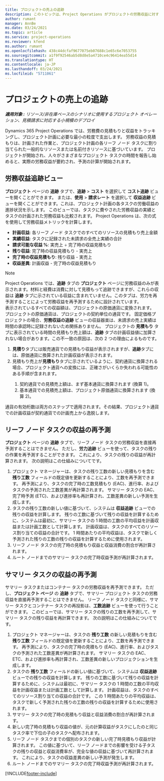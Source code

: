 ```yaml
---
title: プロジェクトの売上の追跡
description: このトピックは、Project Operations がプロジェクトの労務収益に対する進捗状況をトラッキングする方法に関する情報を提供します。
author: rumant
manager: AnnBe
ms.date: 03/24/2021
ms.topic: article
ms.service: project-operations
ms.reviewer: kfend
ms.author: rumant
ms.openlocfilehash: 438c44dcfaf9677075eb07688c1e65c6e7053755
ms.sourcegitcommit: a1f9f92546ab5d8d8e5a4710ce4c96414ea55d14
ms.translationtype: HT
ms.contentlocale: ja-JP
ms.lasthandoff: 03/24/2021
ms.locfileid: "5711061"
---
```

# <a name="project-sales-tracking"></a>プロジェクトの売上の追跡

_**適用対象 :** リソース/非在庫ベースのシナリオに使用するプロジェクト オペレーション、見積請求に対応する小規模のデプロイ_

Dynamics 365 Project Operations では、労務費の見積もりと収益をトラッキングし、プロジェクト計画に必要な最小の粒度で支出します。 労務収益の見積もりは、計画された作業と、プロジェクト計画の各リーフ ノード タスクに割り当てられた一般的なリソースまたは名前付きリソースに基づいています。 プロジェクトが開始され、人々がさまざまなプロジェクト タスクの時間を報告し始めると、実際の労務収益が要約され、予測の計算が開始されます。

## <a name="labor-revenue-tracking-view"></a>労務収益追跡ビュー

**プロジェクト** ページの **追跡** タブで、**追跡** > **コスト** を選択して **コスト追跡** ビューを開くことができます。 または、**使用** > **請求レート** を選択して **収益追跡** ビューを開くことができます。これは、プロジェクト計画の各タスクの労働収益の進捗状況を示します。 このビューでは、タスクに費やされた労務収益の実績とタスクの計画された労務収益も比較されます。 Project Operations は、次の式を使用して労務収益メトリックを計算します。

- **計画収益**: 各リーフ ノード タスクでのすべてのリソースの見積もり売上金額
- **実績収益**: タスクに記録された未請求の全売上実績の合計
- **請求可能な収益 %**: 実売上 ÷ 完了時の収益見積もり
- **残り収益**: 完了時の収益見積もり - 実売上
- **完了時の収益見積もり**: 残り収益 - 実売上
- **収益差異**: 計画収益 - 完了時の収益見積もり


> [!NOTE]
> Project Operations では、**追跡** タブの **プロジェクト** ページに労務収益のみが表示されます。材料と経費は消費に対して見積もって追跡できますが、これらの収益は **追跡** タブに示されている収益に含まれていません。このタブは、労力を再予測することによって労務収益を再予測するために設計されています。  
> 表示されているすべての収益額は、プロジェクトの原価通貨に変換されます。 プロジェクトの原価通貨は、プロジェクトの契約単位の通貨です。 固定価格プロジェクトの場合、**労務収益の追跡** ビューの収益器楽は、未請求の売上実績は時間の承認時に記録されないため関係ありません。
> プロジェクトの **見積もり** タブに表示されている時間の見積もり売上額は、**追跡** タブの計画収益値に加算されない場合があります。この不一致の原因は、次の 2 つの理由によるものです。
><ol>
   ><li> <b>見積り</b>タブには販売通貨での見積もり収益が表示されますが、<b>追跡</b>タブには、原価通貨に換算された計画収益が表示されます。 </li>
   ><li> 見積もり売上が<b>見積もり</b>タブに示されているように、契約通貨に換算される場合、プロジェクト通貨への変換には、正確さがいくらか失われる可能性のある手順が含まれます。 </li>
><ol>
><li> 契約通貨での見積売上額は、まず基本通貨に換算されます (換算 1)。</li>
><li> 基本通貨での見積売上額は、プロジェクト原価通貨に換算されます (換算 2)。 </li>
></ol>
></ol>
> 通貨の有効桁数は両方のステップで適用されます。その結果、プロジェクト通貨での計画収益が契約通貨での計画売上から逸脱します。
   

## <a name="reprojecting-revenues-on-leaf-node-tasks"></a>リーフ ノード タスクの収益の再予測

**プロジェクト** ページの **追跡** タブで、リーフ ノード タスクの労務収益を直接再予測することはできません。 ただし、**労力追跡** ビューを使って、タスクの残りの作業を再予測することができます。 これにより、タスクの残りの収益が再計算されます。 次の説明はこの仕組みについてです。

1. プロジェクト マネージャーは、タスクの残り工数の新しい見積もりを含む **残り工数** フィールドの既定値を更新することにより、工数を再予測できます。 再予測により、タスクの完了時の工数見積もり (EAC)、進行率、およびタスクの予測された工数差異が再計算されます。 サマリー タスクの EAC、完了時予測 (ETC)、および進捗率も再計算され、工数差異の新しい予測を生成します。
2. タスクの残り工数の新しい値に基づいて、システムは **収益追跡** ビューでの残りの収益を計算します。 残りの工数に基づいて残りの収益を計算するために、システムは最初に、サマリー タスクの 1 時間の工数の平均収益を計画収益または計画工数として計算します。 計画収益は、タスクのすべてのリソース割り当ての収益の合計です。 1 時間あたりの平均収益は、タスクで新しく予測された残りの工数の残りの収益を計算するために使用されます。
3. リーフ ノード タスクの完了時の見積もり収益と収益消費の割合が再計算されます。
4. ルート ノードまでのサマリー タスクの完了時収益予測が再計算されます。

## <a name="reprojecting-revenues-on-summary-tasks"></a>サマリー タスクの収益の再予測

サマリー タスクまたはコンテナー タスクの労務収益を再予測できます。 ただし、**プロジェクト ページ** の **追跡** タブで、サマリー プロジェクト タスクの労務収益を直接再予測することはできません。 リーフ ノード タスクと同様に、サマリー タスクとコンテナー タスクの再投影は、**工数追跡** ビューを使って行うことができます。 このビューでは、サマリー タスクの残りの工数を再予測して、サマリー タスクの残り収益を再計算できます。 次の説明はこの仕組みについてです。

1. プロジェクト マネージャーは、タスクの **残り工数** の新しい見積もりを含む **残り工数** フィールドの既定値を更新することにより、工数を再予測できます。 再予測により、タスクの完了時の見積もり (EAC)、進行率、およびタスクの予測された工数差異が再計算されます。 サマリー タスクの EAC、ETC、および進捗率も再計算され、工数差異の新しいプロジェクションを生成します。
2. タスクの **残り工数** フィールドの新しい値に基づいて、システムは **収益追跡** ビューでの残りの収益を計算します。 残りの工数に基づいて残りの収益を計算するために、システムは最初に、サマリー タスクの 1 時間の工数の平均収益を計画収益または計画工数として計算します。 計画収益は、タスクのすべてのリソース割り当ての収益の合計です。 この 1 時間あたりの平均収益は、タスクで新しく予測された残りの工数の残りの収益を計算するために使用されます。
3. サマリー タスクの完了時の見積もり収益と収益消費の割合が再計算されます。
4. 新しい完了時の見積もり収益の値が、元の計算収益がタスクにしたのと同じタスク率で下位の子のタスクへ配布されます。
5. リーフ ノード タスクまでの個別のタスクの新しい完了時見積もり収益が計算されます。 この値に基づいて、リーフ ノードまでの影響を受ける子タスクの残りの収益と収益消費率が、完全な値の収益に基づいて再計算されます。 これにより、タスクの収益差異の新しい予測が発生します。 
6. ルート ノードまでのサマリー タスクの完了時収益予測が再計算されます。


[!INCLUDE[footer-include](../includes/footer-banner.md)]

